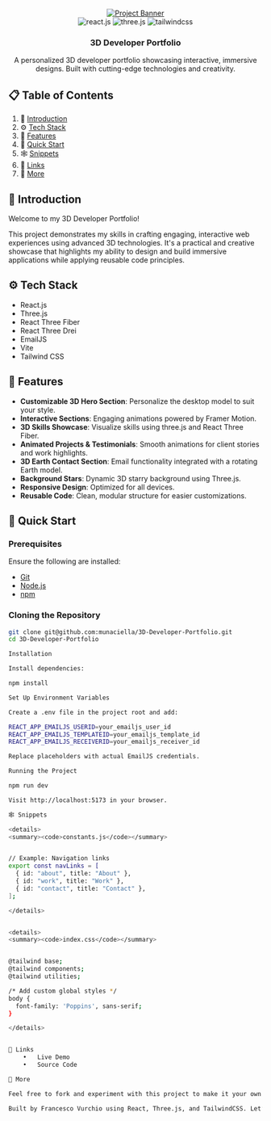 <div align="center">
  <br />
  <a href="https://youtu.be/0fYi8SGA20k?feature=shared" target="_blank">
    <img src="https://github.com/adrianhajdin/project_3D_developer_portfolio/assets/151519281/4722160a-8e61-403f-a905-728feae1f7e6" alt="Project Banner">
  </a>
  <br />

  <div>
    <img src="https://img.shields.io/badge/-React_JS-black?style=for-the-badge&logoColor=white&logo=react&color=61DAFB" alt="react.js" />
    <img src="https://img.shields.io/badge/-Three_JS-black?style=for-the-badge&logoColor=white&logo=threedotjs&color=000000" alt="three.js" />
    <img src="https://img.shields.io/badge/-Tailwind_CSS-black?style=for-the-badge&logoColor=white&logo=tailwindcss&color=06B6D4" alt="tailwindcss" />
  </div>

  <h3 align="center">3D Developer Portfolio</h3>

  <div align="center">
    A personalized 3D developer portfolio showcasing interactive, immersive designs. Built with cutting-edge technologies and creativity.
  </div>
</div>

## 📋 Table of Contents

1. 🤖 [Introduction](#introduction)
2. ⚙️ [Tech Stack](#tech-stack)
3. 🔋 [Features](#features)
4. 🤸 [Quick Start](#quick-start)
5. 🕸️ [Snippets](#snippets)
6. 🔗 [Links](#links)
7. 🚀 [More](#more)

## 🤖 Introduction

Welcome to my 3D Developer Portfolio! 

This project demonstrates my skills in crafting engaging, interactive web experiences using advanced 3D technologies. It's a practical and creative showcase that highlights my ability to design and build immersive applications while applying reusable code principles. 

## ⚙️ Tech Stack

- React.js
- Three.js
- React Three Fiber
- React Three Drei
- EmailJS
- Vite
- Tailwind CSS

## 🔋 Features

- **Customizable 3D Hero Section**: Personalize the desktop model to suit your style.
- **Interactive Sections**: Engaging animations powered by Framer Motion.
- **3D Skills Showcase**: Visualize skills using three.js and React Three Fiber.
- **Animated Projects & Testimonials**: Smooth animations for client stories and work highlights.
- **3D Earth Contact Section**: Email functionality integrated with a rotating Earth model.
- **Background Stars**: Dynamic 3D starry background using Three.js.
- **Responsive Design**: Optimized for all devices.
- **Reusable Code**: Clean, modular structure for easier customizations.

## 🤸 Quick Start

### Prerequisites

Ensure the following are installed:

- [Git](https://git-scm.com/)
- [Node.js](https://nodejs.org/en)
- [npm](https://www.npmjs.com/)

### Cloning the Repository

```bash
git clone git@github.com:munaciella/3D-Developer-Portfolio.git
cd 3D-Developer-Portfolio

Installation

Install dependencies:

npm install

Set Up Environment Variables

Create a .env file in the project root and add:

REACT_APP_EMAILJS_USERID=your_emailjs_user_id
REACT_APP_EMAILJS_TEMPLATEID=your_emailjs_template_id
REACT_APP_EMAILJS_RECEIVERID=your_emailjs_receiver_id

Replace placeholders with actual EmailJS credentials.

Running the Project

npm run dev

Visit http://localhost:5173 in your browser.

🕸️ Snippets

<details>
<summary><code>constants.js</code></summary>


// Example: Navigation links
export const navLinks = [
  { id: "about", title: "About" },
  { id: "work", title: "Work" },
  { id: "contact", title: "Contact" },
];

</details>


<details>
<summary><code>index.css</code></summary>


@tailwind base;
@tailwind components;
@tailwind utilities;

/* Add custom global styles */
body {
  font-family: 'Poppins', sans-serif;
}

</details>


🔗 Links
	•	Live Demo
	•	Source Code

🚀 More

Feel free to fork and experiment with this project to make it your own!

Built by Francesco Vurchio using React, Three.js, and TailwindCSS. Let’s connect on LinkedIn.